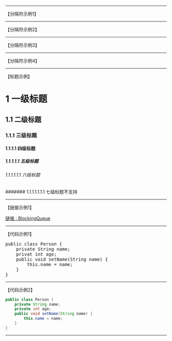 * * *
【分隔符示例1】
***
【分隔符示例2】
******
【分隔符示例3】
- - -
【分隔符示例4】
- - -
【标题示例】

# 1 一级标题
## 1.1 二级标题
### 1.1.1 三级标题
#### 1.1.1.1 四级标题
##### 1.1.1.1.1 五级标题
###### 1.1.1.1.1.1 六级标题
####### 1.1.1.1.1.1.1 七级标题不支持
- - -
【链接示例1】

<p><a href="https://github.com/zxpbenson/notebook/blob/master/java/BlockingQueue.md">链接 : BlockingQueue</a></p>

- - -
【代码示例1】

<pre>public class Person {
    private String name;
    privat int age;
    public void setName(String name) {
        this.name = name;
    }
}</pre>

- - -
【代码示例2】

```java
public class Person {
    private String name;
    private int age;
    public void setName(String name) {
        this.name = name;
    }
}
```
- - -